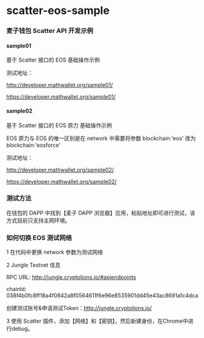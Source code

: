 # scatter-eos-sample

### 麦子钱包 Scatter API 开发示例

#### sample01

基于 Scatter 接口的 EOS 基础操作示例

测试地址：

http://developer.mathwallet.org/sample01/

https://developer.mathwallet.org/sample01/

#### sample02

基于 Scatter 接口的 EOS 原力 基础操作示例

EOS 原力与 EOS 的唯一区别是在 network 中需要将参数 blockchain:'eos' 改为 blockchain:'eosforce'

测试地址：

http://developer.mathwallet.org/sample02/

https://developer.mathwallet.org/sample02/

### 测试方法

在钱包的 DAPP 中找到【麦子 DAPP 浏览器】应用，粘贴地址即可进行测试，该方式目前只支持主网环境。

### 如何切换 EOS 测试网络

1 在代码中更换 network 参数为测试网络

2 Jungle Testnet 信息

RPC URL: http://jungle.cryptolions.io/#apiendpoints

chainId: 038f4b0fc8ff18a4f0842a8f0564611f6e96e8535901dd45e43ac8691a1c4dca

创建测试账号&申请测试Token：http://jungle.cryptolions.io/

3 使用 Scatter 插件，添加【网络】和【密钥】，然后新建身份，在Chrome中进行debug。